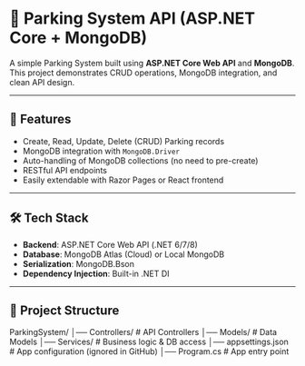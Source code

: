 # 🚗 Parking System API (ASP.NET Core + MongoDB)

A simple Parking System built using **ASP.NET Core Web API** and **MongoDB**.  
This project demonstrates CRUD operations, MongoDB integration, and clean API design.

---

## 📌 Features
- Create, Read, Update, Delete (CRUD) Parking records  
- MongoDB integration with `MongoDB.Driver`  
- Auto-handling of MongoDB collections (no need to pre-create)  
- RESTful API endpoints  
- Easily extendable with Razor Pages or React frontend  

---

## 🛠️ Tech Stack
- **Backend**: ASP.NET Core Web API (.NET 6/7/8)  
- **Database**: MongoDB Atlas (Cloud) or Local MongoDB  
- **Serialization**: MongoDB.Bson  
- **Dependency Injection**: Built-in .NET DI  

---

## 📂 Project Structure
ParkingSystem/
│── Controllers/ # API Controllers
│── Models/ # Data Models
│── Services/ # Business logic & DB access
│── appsettings.json # App configuration (ignored in GitHub)
│── Program.cs # App entry point
